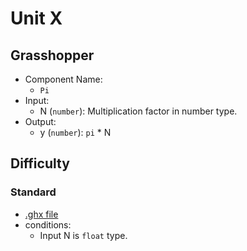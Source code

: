 # Unit X

## Grasshopper

- Component Name:
    - `Pi`
- Input:
    - N (`number`): Multiplication factor in number type.
- Output:
    - y (`number`): `pi` * N

## Difficulty

### Standard

- [.ghx file](../../problems/pi_standard.ghx)
- conditions:
    - Input N is `float` type.
